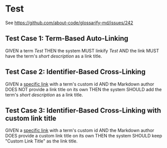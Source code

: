 # Test

See https://github.com/about-code/glossarify-md/issues/242

## Test Case 1: Term-Based Auto-Linking

GIVEN a term *Test*
THEN the system MUST linkify *Test*
AND the link MUST have the term's *short description* as a link title.

## Test Case 2: Identifier-Based Cross-Linking

GIVEN a [specific link](#test-id) with a term's custom id
AND the Markdown author DOES NOT provide a link title on its own
THEN the system SHOULD add the term's *short description* as a link title.

## Test Case 3: Identifier-Based Cross-Linking with custom link title

GIVEN a [specific link](#test-id "Custom Link Title") with a term's custom id
AND the Markdown author DOES provide a custom link title on its own
THEN the system SHOULD keep "Custom Link Title" as the link title.
